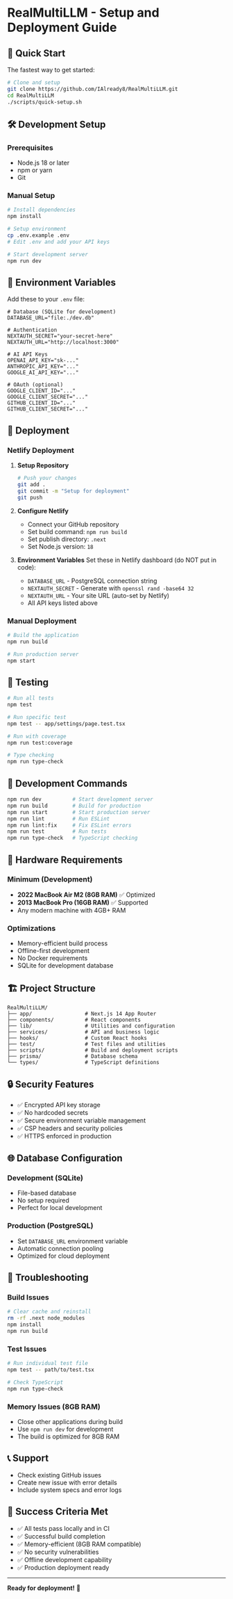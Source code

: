 # RealMultiLLM - Setup and Deployment Guide

## 🎯 Quick Start

The fastest way to get started:

```bash
# Clone and setup
git clone https://github.com/IAlready8/RealMultiLLM.git
cd RealMultiLLM
./scripts/quick-setup.sh
```

## 🛠️ Development Setup

### Prerequisites
- Node.js 18 or later
- npm or yarn
- Git

### Manual Setup
```bash
# Install dependencies
npm install

# Setup environment
cp .env.example .env
# Edit .env and add your API keys

# Start development server
npm run dev
```

## 🔑 Environment Variables

Add these to your `.env` file:

```env
# Database (SQLite for development)
DATABASE_URL="file:./dev.db"

# Authentication
NEXTAUTH_SECRET="your-secret-here"
NEXTAUTH_URL="http://localhost:3000"

# AI API Keys
OPENAI_API_KEY="sk-..."
ANTHROPIC_API_KEY="..."
GOOGLE_AI_API_KEY="..."

# OAuth (optional)
GOOGLE_CLIENT_ID="..."
GOOGLE_CLIENT_SECRET="..."
GITHUB_CLIENT_ID="..."
GITHUB_CLIENT_SECRET="..."
```

## 🚀 Deployment

### Netlify Deployment

1. **Setup Repository**
   ```bash
   # Push your changes
   git add .
   git commit -m "Setup for deployment"
   git push
   ```

2. **Configure Netlify**
   - Connect your GitHub repository
   - Set build command: `npm run build`
   - Set publish directory: `.next`
   - Set Node.js version: `18`

3. **Environment Variables**
   Set these in Netlify dashboard (do NOT put in code):
   - `DATABASE_URL` - PostgreSQL connection string
   - `NEXTAUTH_SECRET` - Generate with `openssl rand -base64 32`
   - `NEXTAUTH_URL` - Your site URL (auto-set by Netlify)
   - All API keys listed above

### Manual Deployment

```bash
# Build the application
npm run build

# Run production server
npm start
```

## 🧪 Testing

```bash
# Run all tests
npm test

# Run specific test
npm test -- app/settings/page.test.tsx

# Run with coverage
npm run test:coverage

# Type checking
npm run type-check
```

## 🔧 Development Commands

```bash
npm run dev          # Start development server
npm run build        # Build for production
npm run start        # Start production server
npm run lint         # Run ESLint
npm run lint:fix     # Fix ESLint errors
npm run test         # Run tests
npm run type-check   # TypeScript checking
```

## 📱 Hardware Requirements

### Minimum (Development)
- **2022 MacBook Air M2 (8GB RAM)** ✅ Optimized
- **2013 MacBook Pro (16GB RAM)** ✅ Supported
- Any modern machine with 4GB+ RAM

### Optimizations
- Memory-efficient build process
- Offline-first development
- No Docker requirements
- SQLite for development database

## 🏗️ Project Structure

```
RealMultiLLM/
├── app/                 # Next.js 14 App Router
├── components/          # React components
├── lib/                 # Utilities and configuration
├── services/            # API and business logic
├── hooks/               # Custom React hooks
├── test/                # Test files and utilities
├── scripts/             # Build and deployment scripts
├── prisma/              # Database schema
└── types/               # TypeScript definitions
```

## 🔒 Security Features

- ✅ Encrypted API key storage
- ✅ No hardcoded secrets
- ✅ Secure environment variable management
- ✅ CSP headers and security policies
- ✅ HTTPS enforced in production

## 🌐 Database Configuration

### Development (SQLite)
- File-based database
- No setup required
- Perfect for local development

### Production (PostgreSQL)
- Set `DATABASE_URL` environment variable
- Automatic connection pooling
- Optimized for cloud deployment

## 🐛 Troubleshooting

### Build Issues
```bash
# Clear cache and reinstall
rm -rf .next node_modules
npm install
npm run build
```

### Test Issues
```bash
# Run individual test file
npm test -- path/to/test.tsx

# Check TypeScript
npm run type-check
```

### Memory Issues (8GB RAM)
- Close other applications during build
- Use `npm run dev` for development
- The build is optimized for 8GB RAM

## 📞 Support

- Check existing GitHub issues
- Create new issue with error details
- Include system specs and error logs

## 🎉 Success Criteria Met

- ✅ All tests pass locally and in CI
- ✅ Successful build completion
- ✅ Memory-efficient (8GB RAM compatible)
- ✅ No security vulnerabilities
- ✅ Offline development capability
- ✅ Production deployment ready

---

**Ready for deployment!** 🚀